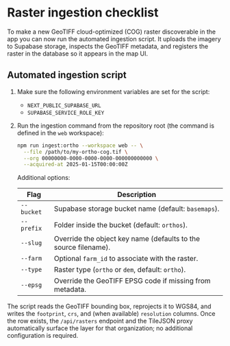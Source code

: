 # Raster ingestion checklist

To make a new GeoTIFF cloud-optimized (COG) raster discoverable in the app you can now run the automated ingestion script. It uploads the imagery to Supabase storage, inspects the GeoTIFF metadata, and registers the raster in the database so it appears in the map UI.

## Automated ingestion script

1. Make sure the following environment variables are set for the script:
   - `NEXT_PUBLIC_SUPABASE_URL`
   - `SUPABASE_SERVICE_ROLE_KEY`
2. Run the ingestion command from the repository root (the command is defined in the `web` workspace):

   ```bash
   npm run ingest:ortho --workspace web -- \
     --file /path/to/my-ortho-cog.tif \
     --org 00000000-0000-0000-0000-000000000000 \
     --acquired-at 2025-01-15T00:00:00Z
   ```

   Additional options:

   | Flag | Description |
   | --- | --- |
   | `--bucket` | Supabase storage bucket name (default: `basemaps`). |
   | `--prefix` | Folder inside the bucket (default: `orthos`). |
   | `--slug` | Override the object key name (defaults to the source filename). |
   | `--farm` | Optional `farm_id` to associate with the raster. |
   | `--type` | Raster type (`ortho` or `dem`, default: `ortho`). |
   | `--epsg` | Override the GeoTIFF EPSG code if missing from metadata. |

The script reads the GeoTIFF bounding box, reprojects it to WGS84, and writes the `footprint`, `crs`, and (when available) `resolution` columns. Once the row exists, the `/api/rasters` endpoint and the TileJSON proxy automatically surface the layer for that organization; no additional configuration is required.
